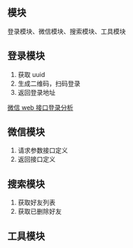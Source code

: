 
## 模块

登录模块、微信模块、搜索模块、工具模块

## 登录模块

1. 获取 uuid
2. 生成二维码，扫码登录
3. 返回登录地址

[微信 web 接口登录分析](https://github.com/Dustyposa/goSpider/tree/master/spider_project/login/wx_web)

## 微信模块

1. 请求参数接口定义 
2. 返回接口定义

## 搜索模块

1. 获取好友列表
2. 获取已删除好友

## 工具模块

